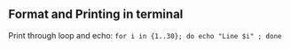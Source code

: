 ## Format and Printing in terminal

Print through loop and echo:
  `for i in {1..30}; do echo "Line $i" ; done`
